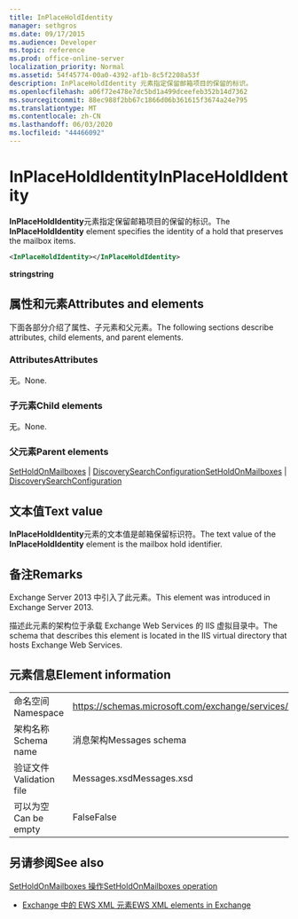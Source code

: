 ```yaml
---
title: InPlaceHoldIdentity
manager: sethgros
ms.date: 09/17/2015
ms.audience: Developer
ms.topic: reference
ms.prod: office-online-server
localization_priority: Normal
ms.assetid: 54f45774-00a0-4392-af1b-8c5f2208a53f
description: InPlaceHoldIdentity 元素指定保留邮箱项目的保留的标识。
ms.openlocfilehash: a06f72e478e7dc5bd1a499dceefeb352b14d7362
ms.sourcegitcommit: 88ec988f2bb67c1866d06b361615f3674a24e795
ms.translationtype: MT
ms.contentlocale: zh-CN
ms.lasthandoff: 06/03/2020
ms.locfileid: "44466092"
---
```

# <a name="inplaceholdidentity"></a><span data-ttu-id="0c4de-103">InPlaceHoldIdentity</span><span class="sxs-lookup"><span data-stu-id="0c4de-103">InPlaceHoldIdentity</span></span>

<span data-ttu-id="0c4de-104">**InPlaceHoldIdentity**元素指定保留邮箱项目的保留的标识。</span><span class="sxs-lookup"><span data-stu-id="0c4de-104">The **InPlaceHoldIdentity** element specifies the identity of a hold that preserves the mailbox items.</span></span> 
  
```XML
<InPlaceHoldIdentity></InPlaceHoldIdentity>
```

 <span data-ttu-id="0c4de-105">**string**</span><span class="sxs-lookup"><span data-stu-id="0c4de-105">**string**</span></span>
## <a name="attributes-and-elements"></a><span data-ttu-id="0c4de-106">属性和元素</span><span class="sxs-lookup"><span data-stu-id="0c4de-106">Attributes and elements</span></span>

<span data-ttu-id="0c4de-107">下面各部分介绍了属性、子元素和父元素。</span><span class="sxs-lookup"><span data-stu-id="0c4de-107">The following sections describe attributes, child elements, and parent elements.</span></span>
  
### <a name="attributes"></a><span data-ttu-id="0c4de-108">Attributes</span><span class="sxs-lookup"><span data-stu-id="0c4de-108">Attributes</span></span>

<span data-ttu-id="0c4de-109">无。</span><span class="sxs-lookup"><span data-stu-id="0c4de-109">None.</span></span>
  
### <a name="child-elements"></a><span data-ttu-id="0c4de-110">子元素</span><span class="sxs-lookup"><span data-stu-id="0c4de-110">Child elements</span></span>

<span data-ttu-id="0c4de-111">无。</span><span class="sxs-lookup"><span data-stu-id="0c4de-111">None.</span></span>
  
### <a name="parent-elements"></a><span data-ttu-id="0c4de-112">父元素</span><span class="sxs-lookup"><span data-stu-id="0c4de-112">Parent elements</span></span>

<span data-ttu-id="0c4de-113">[SetHoldOnMailboxes](setholdonmailboxes.md)  | [DiscoverySearchConfiguration](discoverysearchconfiguration.md)</span><span class="sxs-lookup"><span data-stu-id="0c4de-113">[SetHoldOnMailboxes](setholdonmailboxes.md) | [DiscoverySearchConfiguration](discoverysearchconfiguration.md)</span></span>
  
## <a name="text-value"></a><span data-ttu-id="0c4de-114">文本值</span><span class="sxs-lookup"><span data-stu-id="0c4de-114">Text value</span></span>

<span data-ttu-id="0c4de-115">**InPlaceHoldIdentity**元素的文本值是邮箱保留标识符。</span><span class="sxs-lookup"><span data-stu-id="0c4de-115">The text value of the **InPlaceHoldIdentity** element is the mailbox hold identifier.</span></span> 
  
## <a name="remarks"></a><span data-ttu-id="0c4de-116">备注</span><span class="sxs-lookup"><span data-stu-id="0c4de-116">Remarks</span></span>

<span data-ttu-id="0c4de-117">Exchange Server 2013 中引入了此元素。</span><span class="sxs-lookup"><span data-stu-id="0c4de-117">This element was introduced in Exchange Server 2013.</span></span>
  
<span data-ttu-id="0c4de-118">描述此元素的架构位于承载 Exchange Web Services 的 IIS 虚拟目录中。</span><span class="sxs-lookup"><span data-stu-id="0c4de-118">The schema that describes this element is located in the IIS virtual directory that hosts Exchange Web Services.</span></span>
  
## <a name="element-information"></a><span data-ttu-id="0c4de-119">元素信息</span><span class="sxs-lookup"><span data-stu-id="0c4de-119">Element information</span></span>

|||
|:-----|:-----|
|<span data-ttu-id="0c4de-120">命名空间</span><span class="sxs-lookup"><span data-stu-id="0c4de-120">Namespace</span></span>  <br/> |https://schemas.microsoft.com/exchange/services/2006/messages  <br/> |
|<span data-ttu-id="0c4de-121">架构名称</span><span class="sxs-lookup"><span data-stu-id="0c4de-121">Schema name</span></span>  <br/> |<span data-ttu-id="0c4de-122">消息架构</span><span class="sxs-lookup"><span data-stu-id="0c4de-122">Messages schema</span></span>  <br/> |
|<span data-ttu-id="0c4de-123">验证文件</span><span class="sxs-lookup"><span data-stu-id="0c4de-123">Validation file</span></span>  <br/> |<span data-ttu-id="0c4de-124">Messages.xsd</span><span class="sxs-lookup"><span data-stu-id="0c4de-124">Messages.xsd</span></span>  <br/> |
|<span data-ttu-id="0c4de-125">可以为空</span><span class="sxs-lookup"><span data-stu-id="0c4de-125">Can be empty</span></span>  <br/> |<span data-ttu-id="0c4de-126">False</span><span class="sxs-lookup"><span data-stu-id="0c4de-126">False</span></span>  <br/> |
   
## <a name="see-also"></a><span data-ttu-id="0c4de-127">另请参阅</span><span class="sxs-lookup"><span data-stu-id="0c4de-127">See also</span></span>



[<span data-ttu-id="0c4de-128">SetHoldOnMailboxes 操作</span><span class="sxs-lookup"><span data-stu-id="0c4de-128">SetHoldOnMailboxes operation</span></span>](setholdonmailboxes-operation.md)


- [<span data-ttu-id="0c4de-129">Exchange 中的 EWS XML 元素</span><span class="sxs-lookup"><span data-stu-id="0c4de-129">EWS XML elements in Exchange</span></span>](ews-xml-elements-in-exchange.md)

